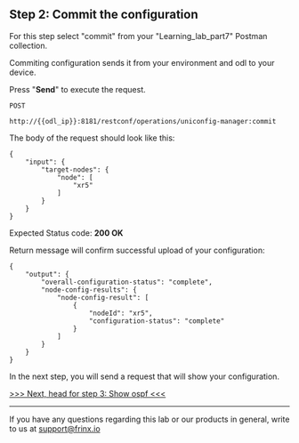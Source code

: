 ## Step 2: Commit the configuration

For this step select "commit" from your "Learning_lab_part7" Postman collection.

Commiting configuration sends it from your environment and odl to your device.

Press "**Send**" to execute the request.

```
POST

http://{{odl_ip}}:8181/restconf/operations/uniconfig-manager:commit
```


The body of the request should look like this:

```
{
    "input": {
        "target-nodes": {
            "node": [
                "xr5"
            ]
        }
    }
}
```

Expected Status code: **200 OK**

Return message will confirm successful upload of your configuration:


```
{
    "output": {
        "overall-configuration-status": "complete",
        "node-config-results": {
            "node-config-result": [
                {
                    "nodeId": "xr5",
                    "configuration-status": "complete"
                }
            ]
        }
    }
}
```

In the next step, you will send a request that will show your configuration.

[>>> Next, head for step 3: Show ospf <<<](3.md)

---
If you have any questions regarding this lab or our products in general, write to us at [support@frinx.io](mailto:support@frinx.io)